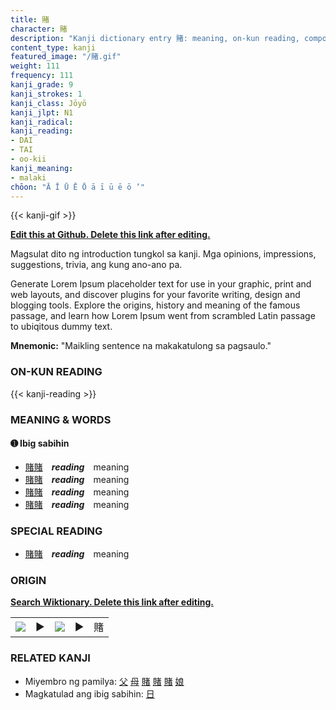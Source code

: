 ```yaml
---
title: 賭
character: 賭
description: "Kanji dictionary entry 賭: meaning, on-kun reading, compounds, origin, related kanji"
content_type: kanji
featured_image: "/賭.gif"
weight: 111
frequency: 111
kanji_grade: 9
kanji_strokes: 1
kanji_class: Jōyō
kanji_jlpt: N1
kanji_radical: 
kanji_reading: 
- DAI
- TAI
- oo-kii
kanji_meaning:
- malaki
chōon: "Ā Ī Ū Ē Ō ā ī ū ē ō ’"
---
```

[//]: # (Don't edit the line below. Kanji animated GIF code is automatically generated.)
{{< kanji-gif >}}

[//]: # (Edit below this line.)

**[Edit this at Github. Delete this link after editing.](https://github.com/tim0g/tim/tree/main/content/kanji/賭/index.md)**

Magsulat dito ng introduction tungkol sa kanji. Mga opinions, impressions, suggestions, trivia, ang kung ano-ano pa.

Generate Lorem Ipsum placeholder text for use in your graphic, print and web layouts, and discover plugins for your favorite writing, design and blogging tools. Explore the origins, history and meaning of the famous passage, and learn how Lorem Ipsum went from scrambled Latin passage to ubiqitous dummy text.
 
**Mnemonic:** "Maikling sentence na makakatulong sa pagsaulo."

### ON-KUN READING

[//]: # (Don't edit the line below. ON-KUN READING code is automatically generated.)
{{< kanji-reading >}}

### MEANING & WORDS

#### ➊ **Ibig sabihin**
  - [賭](../賭)[賭](../賭)　***reading***　meaning
  - [賭](../賭)[賭](../賭)　***reading***　meaning
  - [賭](../賭)[賭](../賭)　***reading***　meaning
  - [賭](../賭)[賭](../賭)　***reading***　meaning

### SPECIAL READING
  - [賭](../賭)[賭](../賭)　***reading***　meaning

### ORIGIN

**[Search Wiktionary. Delete this link after editing.](https://wiktionary.org/wiki/賭)**
<table class="kanji-table"><tr><td>
<img src="60px-賭-bronze.svg.png">
</td><td>▶</td><td>
<img src="60px-賭-oracle.svg.png">
</td><td>▶</td>
<td class="kanji-origin">賭</td>
</tr></table>

### RELATED KANJI
- Miyembro ng pamilya: [父](../父) [母](../母) [賭](../賭) [賭](../賭) [賭](../賭) [娘](../娘)
- Magkatulad ang ibig sabihin: [日](../日)
